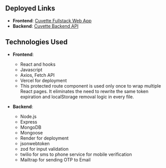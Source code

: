 ## Deployed Links

- **Frontend**: [Cuvette Fullstack Web App](https://cuvette-fullstack-webapp.vercel.app/)
- **Backend**: [Cuvette Backend API](https://cuvettebackend2.onrender.com)
## Technologies Used

- **Frontend**: 
  - React and hooks
  - Javascript
  - Axios, Fetch API
  - Vercel for deployment
  - This protected route component is used only once to wrap multiple React pages. It eliminates the need to rewrite the same token expiration and localStorage removal logic in every file.
    

- **Backend**:
  - Node.js
  - Express
  - MongoDB
  - Mongoose
  - Render for deployment
  - jsonwebtoken
  - zod for input validation
  - twilio for sms to phone service for mobile verification
  - Mailtrap for sending OTP to Email
